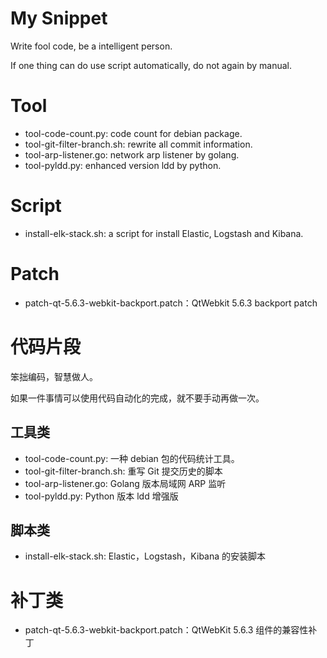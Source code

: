 # My Snippet
Write fool code, be a intelligent person.

If one thing can do use script automatically, do not again by manual.

# Tool
- tool-code-count.py: code count for debian package.
- tool-git-filter-branch.sh: rewrite all commit information.
- tool-arp-listener.go: network arp listener by golang.
- tool-pyldd.py: enhanced version ldd by python.

# Script
- install-elk-stack.sh: a script for install Elastic, Logstash and Kibana.

# Patch
- patch-qt-5.6.3-webkit-backport.patch：QtWebkit 5.6.3 backport patch

# 代码片段
笨拙编码，智慧做人。

如果一件事情可以使用代码自动化的完成，就不要手动再做一次。


## 工具类
- tool-code-count.py: 一种 debian 包的代码统计工具。
- tool-git-filter-branch.sh: 重写 Git 提交历史的脚本
- tool-arp-listener.go: Golang 版本局域网 ARP 监听
- tool-pyldd.py: Python 版本 ldd 增强版

## 脚本类
- install-elk-stack.sh: Elastic，Logstash，Kibana 的安装脚本

# 补丁类
- patch-qt-5.6.3-webkit-backport.patch：QtWebKit 5.6.3 组件的兼容性补丁

